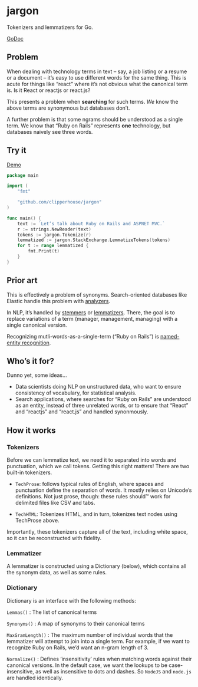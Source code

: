 # jargon

Tokenizers and lemmatizers for Go.

[GoDoc](https://godoc.org/github.com/clipperhouse/jargon)

## Problem

When dealing with technology terms in text – say, a job listing or a resume or a document –
it’s easy to use different words for the same thing. This is acute for things like “react” where it’s not obvious
what the canonical term is. Is it React or reactjs or react.js?

This presents a problem when **searching** for such terms. _We_ know the above terms are synonymous but databases don’t.

A further problem is that some ngrams should be understood as a single term. We know that “Ruby on Rails” represents
**one** technology, but databases naively see three words.

## Try it

[Demo](https://clipperhouse.com/jargon)

```go
package main

import (
    "fmt"

    "github.com/clipperhouse/jargon"
)

func main() {
    text := `Let’s talk about Ruby on Rails and ASPNET MVC.`
    r := strings.NewReader(text)
    tokens := jargon.Tokenize(r)
    lemmatized := jargon.StackExchange.LemmatizeTokens(tokens)
    for t := range lemmatized {
        fmt.Print(t)
    }
}
```

## Prior art

This is effectively a problem of synonyms. Search-oriented databases like Elastic handle this problem with [analyzers](https://www.elastic.co/guide/en/elasticsearch/reference/current/analysis-analyzers.html).

In NLP, it’s handled by [stemmers](https://en.wikipedia.org/wiki/Stemming) or [lemmatizers](https://en.wikipedia.org/wiki/Lemmatisation). There, the goal is to replace variations of a term (manager, management, managing) with a single canonical version.

Recognizing mutli-words-as-a-single-term (“Ruby on Rails”) is [named-entity recognition](https://en.wikipedia.org/wiki/Named-entity_recognition).

## Who’s it for?

Dunno yet, some ideas…

- Data scientists doing NLP on unstructured data, who want to ensure consistency of vocabulary, for statistical analysis.
- Search applications, where searches for “Ruby on Rails” are understood as an entity, instead of three unrelated words, or to ensure that “React” and “reactjs” and “react.js” and handled synonmously.

## How it works

### Tokenizers

Before we can lemmatize text, we need it to separated into words and punctuation, which we call tokens. Getting this right matters! There are two built-in tokenizers.

- `TechProse`: follows typical rules of English, where spaces and punctuation define the separation of words. It mostly relies on Unicode’s definitions. Not just prose, though: these rules should™️ work for delimited files like CSV and tabs.

- `TechHTML`: Tokenizes HTML, and in turn, tokenizes text nodes using TechProse above.

Importantly, these tokenizers capture all of the text, including white space, so it can be reconstructed with fidelity.

### Lemmatizer

A lemmatizer is constructed using a Dictionary (below), which contains all the synonym data, as well as some rules.

### Dictionary

Dictionary is an interface with the following methods:

`Lemmas()` : The list of canonical terms

`Synonyms()` : A map of synonyms to their canonical terms

`MaxGramLength()` : The maximum number of individual words that the lemmatizer will attempt to join into a single term. For example, if we want to recognize Ruby on Rails, we’d want an n-gram length of 3.

`Normalize()` : Defines ‘insensitivity’ rules when matching words against their canonical versions. In the default case, we want the lookups to be case-insensitive, as well as insensitive to dots and dashes. So `NodeJS` and `node.js` are handled identically.
